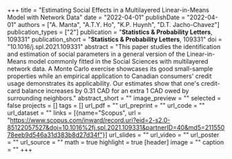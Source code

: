 +++
title = "Estimating Social Effects in a Multilayered Linear-in-Means Model with Network Data"
date = "2022-04-01"
publishDate = "2022-04-01"
authors = ["A. Manta", "A.T.Y. Ho", "K.P. Huynh", "D.T. Jacho-Chavez"]
publication_types = ["2"]
publication = "**Statistics & Probability Letters**, 109331"
publication_short = "**Statistics & Probability Letters**, 109331"
doi = "10.1016/j.spl.2021.109331"
abstract = "This paper studies the identification and estimation of social parameters in a general version of the Linear-in-Means model commonly fitted in the Social Sciences with multilayered network data. A Monte Carlo exercise showcases its good small-sample properties while an empirical application to Canadian consumers' credit usage demonstrates its applicability. Our estimates show that one's credit-card balance increases by 0.31 CAD for an extra 1 CAD owed by surrounding neighbors."
abstract_short = ""
image_preview = ""
selected = false
projects = []
tags = []
url_pdf = ""
url_preprint = ""
url_code = ""
url_dataset = ""
links = [{name="Scopus", url = "https://www.scopus.com/inward/record.uri?eid=2-s2.0-85122057527&doi=10.1016%2fj.spl.2021.109331&partnerID=40&md5=21155078eeb9d546a31d383b8d27d34f"}]
url_slides = ""
url_video = ""
url_poster = ""
url_source = ""
math = true
highlight = true
[header]
image = ""
caption = ""
+++